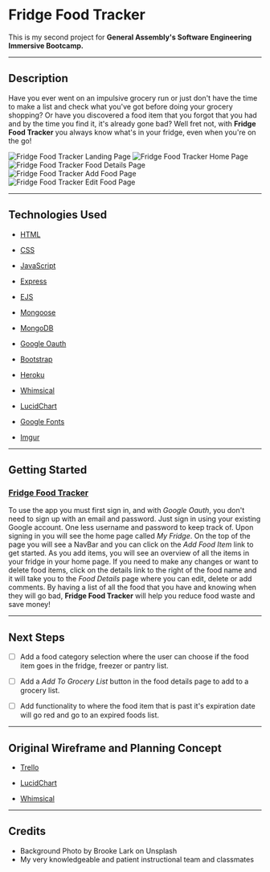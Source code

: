 # Fridge Food Tracker

This is my second project for **General Assembly's Software Engineering Immersive Bootcamp.**

---

## Description

Have you ever went on an impulsive grocery run or just don't have the time to make a list and check what you've got before doing your grocery shopping? Or have you discovered a food item that you forgot that you had and by the time you find it, it's already gone bad? Well fret not, with **Fridge Food Tracker** you always know what's in your fridge, even when you're on the go!

![Fridge Food Tracker Landing Page](https://imgur.com/tQdygHR.png)
![Fridge Food Tracker Home Page](https://imgur.com/cJVEvcy.png)
![Fridge Food Tracker Food Details Page](https://imgur.com/3fz3DwI.png)
![Fridge Food Tracker Add Food Page](https://imgur.com/T04z1bL.png)
![Fridge Food Tracker Edit Food Page](https://imgur.com/h8t3o8H.png)

---

## Technologies Used

* [HTML](https://www.w3schools.com/html/)

* [CSS](https://www.w3schools.com/cssref/)

* [JavaScript](https://developer.mozilla.org/en-US/)

* [Express](https://expressjs.com/)

* [EJS](https://www.npmjs.com/package/express-ejs-layouts)
 
* [Mongoose](https://mongoosejs.com/)

* [MongoDB](https://www.mongodb.com/cloud/atlas/lp/try2?utm_source=google&utm_campaign=gs_americas_united_states_search_core_brand_atlas_desktop&utm_term=mongodb&utm_medium=cpc_paid_search&utm_ad=e&utm_ad_campaign_id=12212624338&adgroup=115749704103&gclid=CjwKCAjwjtOTBhAvEiwASG4bCMsWwPdZJxSjVYS_jkDsauFz88JIqH2xqdNPltwSrPDnW4Ud3UDl1xoCSEsQAvD_BwE)

* [Google Oauth](https://developers.google.com/identity/protocols/oauth2)

* [Bootstrap](https://getbootstrap.com/) 

* [Heroku](https://id.heroku.com/login)

* [Whimsical](https://whimsical.com)

* [LucidChart](https://www.lucidchart.com/pages/) 

* [Google Fonts](https://fonts.google.com/)

* [Imgur](https://imgur.com/)

---

## Getting Started

### <a href="https://fridge-food-tracker.herokuapp.com/" target="_blank">Fridge Food Tracker</a>

To use the app you must first sign in, and with *Google Oauth*, you don't need to sign up with an email and password. Just sign in using your existing Google account. One less username and password to keep track of. Upon signing in you will see the home page called *My Fridge*. On the top of the page you will see a NavBar and you can click on the *Add Food Item* link to get started. As you add items, you will see an overview of all the items in your fridge in your home page. If you need to make any changes or want to delete food items, click on the details link to the right of the food name and it will take you to the *Food Details* page where you can edit, delete or add comments. By having a list of all the food that you have and knowing when they will go bad, **Fridge Food Tracker** will help you reduce food waste and save money!

---

## Next Steps

- [ ] Add a food category selection where the user can choose if the food item goes in the fridge, freezer or pantry list.

- [ ] Add a *Add To Grocery List* button in the food details page to add to a grocery list.

- [ ] Add functionality to where the food item that is past it's expiration date will go red and go to an expired foods list.

---

## Original Wireframe and Planning Concept

* [Trello](https://trello.com/b/LAZ5NMco/ga-seir-project-2)

* [LucidChart](https://lucid.app/lucidchart/c7bf275f-a812-450b-bbe2-02f271202bf8/edit?page=0_0&invitationId=inv_13bb99ab-860a-4982-9408-e2affd971685#)

* [Whimsical](https://whimsical.com/seir-project-2-wireframe-Xu6eFWxJd2vo49x2gkDSKd)

---

## Credits

* Background Photo by Brooke Lark on Unsplash
* My very knowledgeable and patient instructional team and classmates

